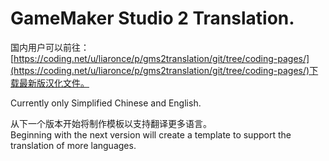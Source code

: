 # GameMaker Studio 2 Translation.

国内用户可以前往：[https://coding.net/u/liaronce/p/gms2translation/git/tree/coding-pages/](https://coding.net/u/liaronce/p/gms2translation/git/tree/coding-pages/)下载最新版汉化文件。

Currently only Simplified Chinese and English.

从下一个版本开始将制作模板以支持翻译更多语言。   
Beginning with the next version will create a template to support the translation of more languages.
